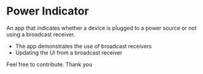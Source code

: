 # Power Indicator
An app that indicates whether a device is plugged to a power source or not using a broadcast receiver.
- The app demonstrates the use of broadcast receivers
- Updating the UI from a broadcast receiver

Feel free to contribute. Thank you

